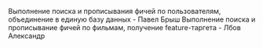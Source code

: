 Выполнение поиска и прописывания фичей по пользователям, объединение в единую базу данных - Павел Брыш
Выполнение поиска и прописывание фичей по фильмам, получение feature-таргета - Лбов Александр
